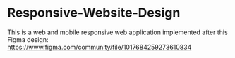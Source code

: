 # Responsive-Website-Design
This is a web and mobile responsive web application implemented after this Figma design: https://www.figma.com/community/file/1017684259273610834
